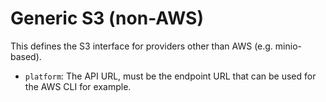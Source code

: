 # Generic S3 (non-AWS)

This defines the S3 interface for providers other than AWS (e.g. minio-based).

- `platform`: The API URL, must be the endpoint URL that can be used for the AWS CLI for example.
